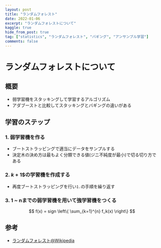```yaml
---
layout: post
title: "ランダムフォレスト"
date: 2022-01-06
excerpt: "ランダムフォレストについて"
kaggle: true
hide_from_post: true
tag: ["statistics", "ランダムフォレスト", "バギング", "アンサンブル学習"]
comments: false
---
```


# ランダムフォレストについて

## 概要
 - 弱学習機をスタッキングして学習するアルゴリズム
 - アダブーストと比較してスタッキングとバギングの違いがある

## 学習のステップ

### 1. 弱学習機を作る
 - ブートストラッピングで適当にデータをサンプルする
 - 決定木の決め方は最もよく分類できる値(ジニ不純度が最小)で切る切り方である

### 2. $k+1$$の学習機を作成する
 - 再度ブートストラッピングを行い`1.`の手順を繰り返す

### 3. 1 ~ nまでの弱学習機を用いて強学習機をつくる

$$
f(x) = sign \left\{ \sum_{k=1}^{n} f_k(x) \right\}
$$

## 参考
 - [ランダムフォレスト@Wikipedia](https://ja.wikipedia.org/wiki/%E3%83%A9%E3%83%B3%E3%83%80%E3%83%A0%E3%83%95%E3%82%A9%E3%83%AC%E3%82%B9%E3%83%88)
